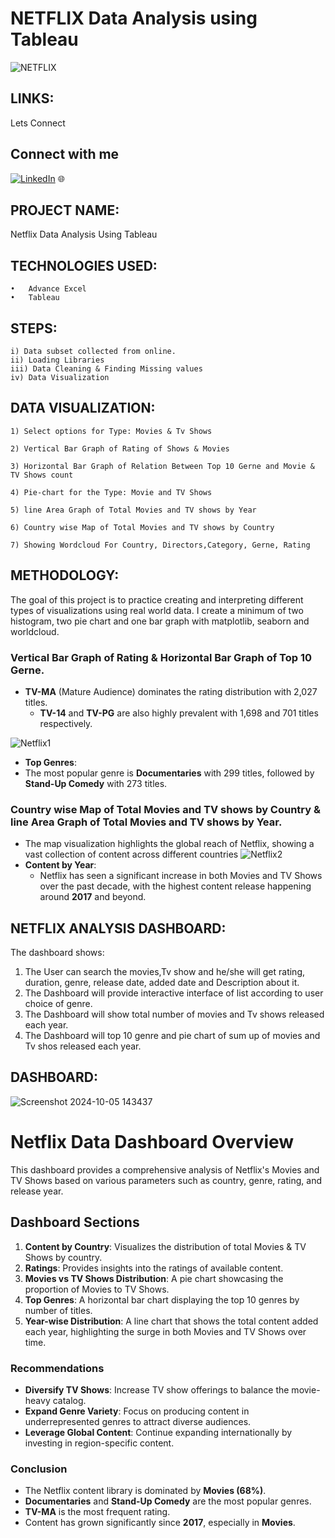 # NETFLIX Data Analysis using Tableau

![NETFLIX](https://user-images.githubusercontent.com/124501309/224610912-3728b852-8844-419c-b668-82c6d4ceec23.png)

## LINKS: 

Lets Connect

## Connect with me

[![LinkedIn](https://img.shields.io/badge/LinkedIn-Profile-blue)](https://www.linkedin.com/in/shubham-sharma-a2497a301) 🌐
 

## PROJECT NAME: 

Netflix Data Analysis Using Tableau 


## TECHNOLOGIES USED:

    •	Advance Excel
    •	Tableau
    
## STEPS:

    i) Data subset collected from online.
    ii) Loading Libraries
    iii) Data Cleaning & Finding Missing values
    iv) Data Visualization
    
## DATA VISUALIZATION: 


    1) Select options for Type: Movies & Tv Shows
    
    2) Vertical Bar Graph of Rating of Shows & Movies
    
    3) Horizontal Bar Graph of Relation Between Top 10 Gerne and Movie & TV Shows count
    
    4) Pie-chart for the Type: Movie and TV Shows
    
    5) line Area Graph of Total Movies and TV shows by Year
    
    6) Country wise Map of Total Movies and TV shows by Country
    
    7) Showing Wordcloud For Country, Directors,Category, Gerne, Rating
    

## METHODOLOGY:


The goal of this project is to practice creating and interpreting different types of visualizations using real world data. I create a minimum of two histogram, two pie chart and one bar graph with matplotlib, seaborn and worldcloud.

### Vertical Bar Graph of Rating & Horizontal Bar Graph of Top 10 Gerne.
- **TV-MA** (Mature Audience) dominates the rating distribution with 2,027 titles.
  - **TV-14** and **TV-PG** are also highly prevalent with 1,698 and 701 titles respectively.
  
![Netflix1](https://user-images.githubusercontent.com/124501309/218270328-913ef05d-c6dc-478c-93ef-cc1dacdc1751.jpg)

 - **Top Genres**:
  - The most popular genre is **Documentaries** with 299 titles, followed by **Stand-Up Comedy** with 273 titles.
### Country wise Map of Total Movies and TV shows by Country & line Area Graph of Total Movies and TV shows by Year.
- The map visualization highlights the global reach of Netflix, showing a vast collection of content across different countries
![Netflix2](https://user-images.githubusercontent.com/124501309/218270348-03ad03b0-c9aa-4b19-a3fe-afe13298e67a.jpg)
- **Content by Year**:
  - Netflix has seen a significant increase in both Movies and TV Shows over the past decade, with the highest content release happening around **2017** and beyond.
 
## NETFLIX ANALYSIS DASHBOARD:

The dashboard shows:

1) The User can search the movies,Tv show and he/she will get rating, duration, genre, release date, added date and Description about it.
2) The Dashboard will provide interactive interface of list according to user choice of genre.
3) The Dashboard will show total number of movies and Tv shows released each year. 
4) The Dashboard will top 10 genre and pie chart of sum up of movies and Tv shos released each year.

## DASHBOARD:

![Screenshot 2024-10-05 143437](https://github.com/user-attachments/assets/5053b8c7-b196-4621-982c-ce2642cb5679)

# Netflix Data Dashboard Overview

This dashboard provides a comprehensive analysis of Netflix's Movies and TV Shows based on various parameters such as country, genre, rating, and release year.

  ## Dashboard Sections

1. **Content by Country**: Visualizes the distribution of total Movies & TV Shows by country.
2. **Ratings**: Provides insights into the ratings of available content.
3. **Movies vs TV Shows Distribution**: A pie chart showcasing the proportion of Movies to TV Shows.
4. **Top Genres**: A horizontal bar chart displaying the top 10 genres by number of titles.
5. **Year-wise Distribution**: A line chart that shows the total content added each year, highlighting the surge in both Movies and TV Shows over time.

### Recommendations
- **Diversify TV Shows**: Increase TV show offerings to balance the movie-heavy catalog.
- **Expand Genre Variety**: Focus on producing content in underrepresented genres to attract diverse audiences.
- **Leverage Global Content**: Continue expanding internationally by investing in region-specific content.

### Conclusion
- The Netflix content library is dominated by **Movies (68%)**.
- **Documentaries** and **Stand-Up Comedy** are the most popular genres.
- **TV-MA** is the most frequent rating.
- Content has grown significantly since **2017**, especially in **Movies**.
